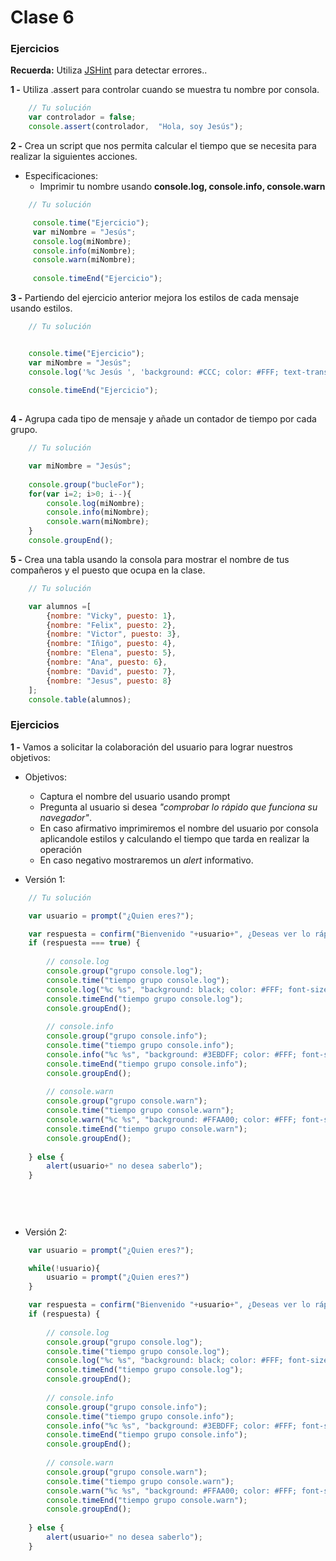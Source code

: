 # Clase 6

### Ejercicios

**Recuerda:** Utiliza [JSHint](http://jshint.com/) para detectar errores..

**1 -** Utiliza .assert para controlar cuando se muestra tu nombre por consola.
```javascript
    // Tu solución
    var controlador = false;
    console.assert(controlador,  "Hola, soy Jesús");

```

**2 -** Crea un script que nos permita calcular el tiempo que se necesita para realizar la siguientes acciones.
- Especificaciones:
  - Imprimir tu nombre usando **console.log, console.info, console.warn**
```javascript
    // Tu solución

     console.time("Ejercicio");
     var miNombre = "Jesús";
     console.log(miNombre);
     console.info(miNombre);
     console.warn(miNombre);
     
     console.timeEnd("Ejercicio");

```

**3 -** Partiendo del ejercicio anterior mejora los estilos de cada mensaje usando estilos.
```javascript
    // Tu solución


    console.time("Ejercicio");
    var miNombre = "Jesús";
    console.log('%c Jesús ', 'background: #CCC; color: #FFF; text-transform: uppercase;');
    
    console.timeEnd("Ejercicio");
    
```

**4 -** Agrupa cada tipo de mensaje y añade un contador de tiempo por cada grupo.
```javascript
    // Tu solución

    var miNombre = "Jesús";
    
    console.group("bucleFor");
    for(var i=2; i>0; i--){
        console.log(miNombre);
        console.info(miNombre);
        console.warn(miNombre);
    }
    console.groupEnd();


```

**5 -** Crea una tabla usando la consola para mostrar el nombre de tus compañeros y el puesto que ocupa en la clase.
```javascript
    // Tu solución

    var alumnos =[
        {nombre: "Vicky", puesto: 1}, 
        {nombre: "Felix", puesto: 2}, 
        {nombre: "Victor", puesto: 3}, 
        {nombre: "Iñigo", puesto: 4}, 
        {nombre: "Elena", puesto: 5}, 
        {nombre: "Ana", puesto: 6}, 
        {nombre: "David", puesto: 7}, 
        {nombre: "Jesus", puesto: 8}
    ];
    console.table(alumnos);

```



### Ejercicios

**1 -** Vamos a solicitar la colaboración del usuario para lograr nuestros objetivos:
- Objetivos:
  -  Captura el nombre del usuario usando prompt
  -  Pregunta al usuario si desea *"comprobar lo rápido que funciona su navegador"*.
  -  En caso afirmativo imprimiremos el nombre del usuario por consola aplicandole estilos y calculando el tiempo que tarda en realizar la operación
    - En caso negativo mostraremos un *alert* informativo.

- Versión 1:
```javascript
    // Tu solución

    var usuario = prompt("¿Quien eres?");

	var respuesta = confirm("Bienvenido "+usuario+", ¿Deseas ver lo rápido que funciona tu navegador?");
	if (respuesta === true) {
	
	    // console.log
	    console.group("grupo console.log");
	    console.time("tiempo grupo console.log");
	    console.log("%c %s", "background: black; color: #FFF; font-size:20px;" ,usuario);
	    console.timeEnd("tiempo grupo console.log");
	    console.groupEnd();
	
	    // console.info
	    console.group("grupo console.info");
	    console.time("tiempo grupo console.info");
	    console.info("%c %s", "background: #3EBDFF; color: #FFF; font-size:20px;" ,usuario);
	    console.timeEnd("tiempo grupo console.info");
	    console.groupEnd();
	
	    // console.warn
	    console.group("grupo console.warn");
	    console.time("tiempo grupo console.warn");
	    console.warn("%c %s", "background: #FFAA00; color: #FFF; font-size:22px;" ,usuario);
	    console.timeEnd("tiempo grupo console.warn");
	    console.groupEnd();
	
	} else {
	    alert(usuario+" no desea saberlo");
	}
    
    
    
    
```

- Versión 2:
```javascript
	var usuario = prompt("¿Quien eres?");

	while(!usuario){
		usuario = prompt("¿Quien eres?")
	}

	var respuesta = confirm("Bienvenido "+usuario+", ¿Deseas ver lo rápido que funciona tu navegador?");
	if (respuesta) {
	
	    // console.log
	    console.group("grupo console.log");
	    console.time("tiempo grupo console.log");
	    console.log("%c %s", "background: black; color: #FFF; font-size:20px;" ,usuario);
	    console.timeEnd("tiempo grupo console.log");
	    console.groupEnd();
	
	    // console.info
	    console.group("grupo console.info");
	    console.time("tiempo grupo console.info");
	    console.info("%c %s", "background: #3EBDFF; color: #FFF; font-size:20px;" ,usuario);
	    console.timeEnd("tiempo grupo console.info");
	    console.groupEnd();
	
	    // console.warn
	    console.group("grupo console.warn");
	    console.time("tiempo grupo console.warn");
	    console.warn("%c %s", "background: #FFAA00; color: #FFF; font-size:22px;" ,usuario);
	    console.timeEnd("tiempo grupo console.warn");
	    console.groupEnd();
	
	} else {
	    alert(usuario+" no desea saberlo");
	}
```


